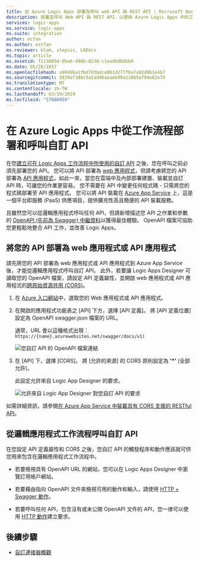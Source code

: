 ```yaml
---
title: 從 Azure Logic Apps 部署及呼叫 web API 與 REST API | Microsoft Docs
description: 部署並呼叫 Web API 與 REST API，以便與 Azure Logic Apps 中的工作流程進行系統整合
services: logic-apps
ms.service: logic-apps
ms.suite: integration
author: ecfan
ms.author: estfan
ms.reviewer: klam, stepsic, LADocs
ms.topic: article
ms.assetid: f113005d-0ba6-496b-8230-c1eadbd6dbb9
ms.date: 05/26/2017
ms.openlocfilehash: a9049ba1fbd7d3bdce061d277f6a7a02d9b1e4b7
ms.sourcegitcommit: 5839af386c5a2ad46aaaeb90a13065ef94e61e74
ms.translationtype: MT
ms.contentlocale: zh-TW
ms.lasthandoff: 03/19/2019
ms.locfileid: "57880059"
---
```

# <a name="deploy-and-call-custom-apis-from-workflows-in-azure-logic-apps"></a>在 Azure Logic Apps 中從工作流程部署和呼叫自訂 API

在您[建立可在 Logic Apps 工作流程中所使用的自訂 API](./logic-apps-create-api-app.md) 之後，您在呼叫之前必須先部署您的 API。 您可以將 API 部署為 [web 應用程式](../app-service/overview.md)，但請考慮將您的 API 部署為 [API 應用程式](../app-service/app-service-web-tutorial-rest-api.md)，如此一來，當您在雲端中及內部部署建置、裝載並自訂 API 時，可讓您的作業更容易。 您不需要在 API 中變更任何程式碼 - 只需將您的程式碼部署至 API 應用程式。 您可以將 API 裝載在 [Azure App Service](../app-service/overview.md) 上，這是一個平台即服務 (PaaS) 供應項目，提供擴充性高且簡便的 API 裝載服務。

且雖然您可以從邏輯應用程式呼叫任何 API，但請新增描述您 API 之作業和參數的 [OpenAPI (先前為 Swagger) 中繼資料](https://swagger.io/specification/)以獲得最佳體驗。 OpenAPI 檔案可協助您更輕鬆地整合 API 工作，並改善 Logic Apps。

## <a name="deploy-your-api-as-a-web-app-or-api-app"></a>將您的 API 部署為 web 應用程式或 API 應用程式

請先將您的 API 部署為 web 應用程式或 API 應用程式到 Azure App Service 後，才能從邏輯應用程式呼叫自訂 API。 此外，若要讓 Logic Apps Designer 可讀取您的 OpenAPI 檔案，請設定 API 定義屬性，並開啟 web 應用程式或 API 應用程式的[跨原始資源共用 (CORS)](../app-service/overview.md)。

1. 在 [Azure 入口網站](https://portal.azure.com)中，選取您的 Web 應用程式或 API 應用程式。

2. 在開啟的應用程式功能表之 [API] 下方，選擇 [API 定義]。 將 [API 定義位置] 設定為 OpenAPI swagger.json 檔案的 URL。

   通常，URL 會以這種格式出現：`https://{name}.azurewebsites.net/swagger/docs/v1)`

   ![您自訂 API 的 OpenAPI 檔案連結](./media/logic-apps-custom-api-deploy-call/custom-api-swagger-url.png)

3. 在 [API] 下，選擇 [CORS]。 將 [允許的來源] 的 CORS 原則設定為 **'*'** (全部允許)。

   此設定允許來自 Logic App Designer 的要求。

   ![允許來自 Logic App Designer 對您自訂 API 的要求](./media/logic-apps-custom-api-deploy-call/custom-api-cors.png)

如需詳細資訊，請參閱[在 Azure App Service 中裝載具有 CORS 支援的 RESTful API](../app-service/app-service-web-tutorial-rest-api.md)。

## <a name="call-your-custom-api-from-logic-app-workflows"></a>從邏輯應用程式工作流程呼叫自訂 API

在您設定 API 定義屬性和 CORS 之後，您自訂 API 的觸發程序和動作應該就可供您用來包含在邏輯應用程式工作流程中。 

*  若要檢視具有 OpenAPI URL 的網站，您可以在 Logic Apps Designer 中瀏覽訂用帳戶網站。

*  若要藉由指向 OpenAPI 文件來檢視可用的動作和輸入，請使用 [HTTP + Swagger 動作](../connectors/connectors-native-http-swagger.md)。

*  若要呼叫任何 API，包含沒有或未公開 OpenAPI 文件的 API，您一律可以使用 [HTTP 動作](../connectors/connectors-native-http.md)建立要求。

## <a name="next-steps"></a>後續步驟

* [自訂連接器概觀](../logic-apps/custom-connector-overview.md)